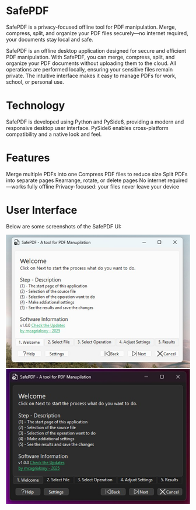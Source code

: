 # SafePDF
SafePDF is a privacy-focused offline tool for PDF manipulation. Merge, compress, split, and organize your PDF files securely—no internet required, your documents stay local and safe.

SafePDF is an offline desktop application designed for secure and efficient PDF manipulation. With SafePDF, you can merge, compress, split, and organize your PDF documents without uploading them to the cloud. All operations are performed locally, ensuring your sensitive files remain private. The intuitive interface makes it easy to manage PDFs for work, school, or personal use.

# Technology
SafePDF is developed using Python and PySide6, providing a modern and responsive desktop user interface. PySide6 enables cross-platform compatibility and a native look and feel.

# Features

Merge multiple PDFs into one
Compress PDF files to reduce size
Split PDFs into separate pages
Rearrange, rotate, or delete pages
No internet required—works fully offline
Privacy-focused: your files never leave your device

# User Interface
Below are some screenshots of the SafePDF UI:

![Main Window](img/UI_v1.jpg)
![Main Window Black](img/UI_black_v1.jpg)

